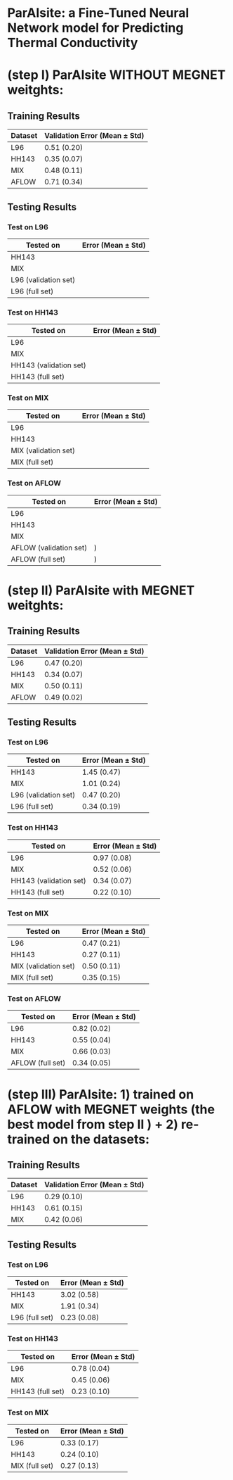 # ParAIsite: a Fine-Tuned Neural Network model for Predicting Thermal Conductivity

# (step I) ParAIsite WITHOUT MEGNET weitghts:

## Training Results
| Dataset | Validation Error (Mean ± Std) |
|---------|-------------------------------|
| L96     | 0.51 (0.20)                   |
| HH143   | 0.35 (0.07)                  |
| MIX     | 0.48 (0.11)                   |
| AFLOW     |  0.71 (0.34)              |

## Testing Results

### Test on L96
| Tested on | Error (Mean ± Std)                |
|-----------|-----------------------------------|
| HH143     |                        |
| MIX       |                        |
| L96 (validation set) |            |
| L96 (full set)       |             |

### Test  on HH143
| Tested on | Error (Mean ± Std)                |
|-----------|-----------------------------------|
| L96       |                     |
| MIX       |                        |
| HH143 (validation set) |          |
| HH143 (full set)       |           |

### Test  on MIX
| Tested on | Error (Mean ± Std)                |
|-----------|-----------------------------------|
| L96       |                        |
| HH143     |                        |
| MIX (validation set) |             |
| MIX (full set)       |             |

### Test  on AFLOW

| Tested on | Error (Mean ± Std)                |
|-----------|-----------------------------------|
| L96       |                      |
| HH143     |                        |
| MIX     |                 |
| AFLOW (validation set)       |   )           |
| AFLOW (full set)       |   )           |


# (step II) ParAIsite with MEGNET weitghts:

## Training Results
| Dataset | Validation Error (Mean ± Std) |
|---------|-------------------------------|
| L96     | 0.47 (0.20)                   |
| HH143   | 0.34 (0.07)                   |
| MIX     | 0.50 (0.11)                   |
| AFLOW     |   0.49 (0.02)               |

## Testing Results

### Test on L96
| Tested on | Error (Mean ± Std)                |
|-----------|-----------------------------------|
| HH143     | 1.45 (0.47)                       |
| MIX       | 1.01 (0.24)                       |
| L96 (validation set) | 0.47 (0.20)            |
| L96 (full set)       | 0.34 (0.19)            |

### Test  on HH143
| Tested on | Error (Mean ± Std)                |
|-----------|-----------------------------------|
| L96       | 0.97 (0.08)                       |
| MIX       | 0.52 (0.06)                       |
| HH143 (validation set) | 0.34 (0.07)          |
| HH143 (full set)       | 0.22 (0.10)          |

### Test  on MIX
| Tested on | Error (Mean ± Std)                |
|-----------|-----------------------------------|
| L96       | 0.47 (0.21)                       |
| HH143     | 0.27 (0.11)                       |
| MIX (validation set) | 0.50 (0.11)            |
| MIX (full set)       | 0.35 (0.15)            |

### Test  on AFLOW

| Tested on | Error (Mean ± Std)                |
|-----------|-----------------------------------|
| L96       |    0.82 (0.02)                   |
| HH143     |       0.55 (0.04)                 |
| MIX     |   0.66 (0.03)                |
| AFLOW (full set)       |   0.34 (0.05)           |



# (step III) ParAIsite: 1) trained on AFLOW with MEGNET weights (the best model from step II ) + 2) re-trained on the datasets:

## Training Results
| Dataset | Validation Error (Mean ± Std) |
|---------|-------------------------------|
| L96     |   0.29 (0.10)                |
| HH143   |   0.61 (0.15)                 |
| MIX     |   0.42 (0.06)                 |

## Testing Results

### Test  on L96
| Tested on | Error (Mean ± Std)                |
|-----------|-----------------------------------|
| HH143     | 3.02 (0.58)                  |
| MIX       |   1.91 (0.34)                     |
| L96 (full set)  |      0.23 (0.08)               |

### Test  on HH143
| Tested on | Error (Mean ± Std)                |
|-----------|-----------------------------------|
| L96       |      0.78 (0.04)                 |
| MIX       |         0.45 (0.06)              |
| HH143 (full set)    |   0.23 (0.10)          |

### Test  on MIX
| Tested on | Error (Mean ± Std)                |
|-----------|-----------------------------------|
| L96       |          0.33 (0.17)             |
| HH143     |           0.24 (0.10)             |
| MIX (full set)  |     0.27 (0.13)             |
